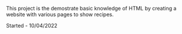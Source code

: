 This project is the demostrate basic knowledge of HTML by creating a website
with various pages to show recipes.

Started - 10/04/2022